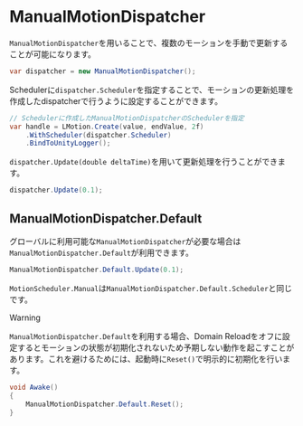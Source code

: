 # ManualMotionDispatcher

`ManualMotionDispatcher`を用いることで、複数のモーションを手動で更新することが可能になります。

```cs
var dispatcher = new ManualMotionDispatcher();
```

Schedulerに`dispatcher.Scheduler`を指定することで、モーションの更新処理を作成したdispatcherで行うように設定することができます。

```cs
// Schedulerに作成したManualMotionDispatcherのSchedulerを指定
var handle = LMotion.Create(value, endValue, 2f)
    .WithScheduler(dispatcher.Scheduler)
    .BindToUnityLogger();
```

`dispatcher.Update(double deltaTime)`を用いて更新処理を行うことができます。

```cs
dispatcher.Update(0.1);
```

## ManualMotionDispatcher.Default

グローバルに利用可能な`ManualMotionDispatcher`が必要な場合は`ManualMotionDispatcher.Default`が利用できます。

```cs
ManualMotionDispatcher.Default.Update(0.1);
```

`MotionScheduler.Manual`は`ManualMotionDispatcher.Default.Scheduler`と同じです。

> [!WARNING]
> `ManualMotionDispatcher.Default`を利用する場合、Domain Reloadをオフに設定するとモーションの状態が初期化されないため予期しない動作を起こすことがあります。これを避けるためには、起動時に`Reset()`で明示的に初期化を行います。
> 
> ```cs
> void Awake()
> {
>     ManualMotionDispatcher.Default.Reset();
> }
> ```

